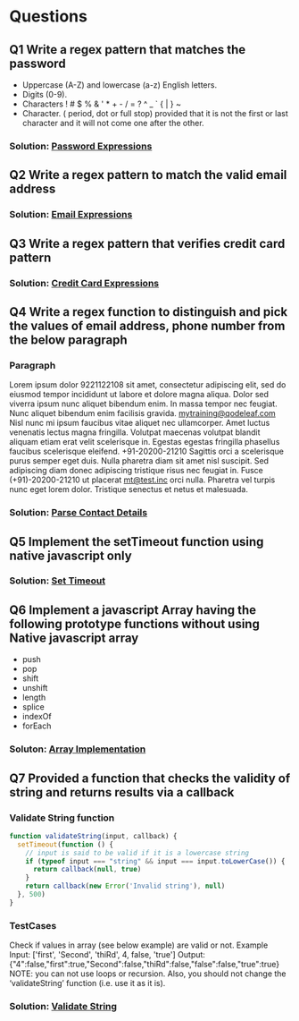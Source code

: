 # Questions

## Q1 Write a regex pattern that matches the password

- Uppercase (A-Z) and lowercase (a-z) English letters.
- Digits (0-9).
- Characters ! # $ % & ' * + - / = ? ^ _ ` { | } ~
- Character. ( period, dot or full stop) provided that it is not the first or last character and it will not come one after the other.

### Solution: [Password Expressions](/assignment3/regular_expression.js)

## Q2 Write a regex pattern to match the valid email address

### Solution: [Email Expressions](/assignment3/regular_expression.js)

## Q3 Write a regex pattern that verifies credit card pattern

### Solution: [Credit Card Expressions](/assignment3/regular_expression.js)

## Q4 Write a regex function to distinguish and pick the values of email address, phone number from the below paragraph

### Paragraph

Lorem ipsum dolor 9221122108 sit amet, consectetur adipiscing elit, sed do eiusmod tempor incididunt ut labore et dolore magna aliqua. Dolor sed viverra ipsum nunc aliquet bibendum enim. In massa tempor nec feugiat. Nunc aliquet bibendum enim facilisis gravida. mytraining@qodeleaf.com Nisl nunc mi ipsum faucibus vitae aliquet nec ullamcorper. Amet luctus venenatis lectus magna fringilla. Volutpat maecenas volutpat blandit aliquam etiam erat velit scelerisque in. Egestas egestas fringilla phasellus faucibus scelerisque eleifend. +91-20200-21210 Sagittis orci a scelerisque purus semper eget duis. Nulla pharetra diam sit amet nisl suscipit. Sed adipiscing diam donec adipiscing tristique risus nec feugiat in. Fusce (+91)-20200-21210 ut placerat mt@test.inc orci nulla. Pharetra vel turpis nunc eget lorem dolor. Tristique senectus et netus et malesuada.

### Solution: [Parse Contact Details](/assignment3/regular_expression.js)

## Q5 Implement the setTimeout function using native javascript only

### Solution: [Set Timeout](/assignment3/set_timeout.js)

## Q6 Implement a javascript Array having the following prototype functions without using Native javascript array

- push
- pop
- shift
- unshift
- length
- splice
- indexOf
- forEach

### Soluton: [Array Implementation](/assignment3/custom_array.js)

## Q7 Provided a function that checks the validity of string and returns results via a callback

### Validate String function

```javascript
function validateString(input, callback) {
  setTimeout(function () {
    // input is said to be valid if it is a lowercase string
    if (typeof input === "string" && input === input.toLowerCase()) {
      return callback(null, true)
    }
    return callback(new Error('Invalid string'), null)
  }, 500)
}
```

### TestCases

Check if values in array (see below example) are valid or not.
Example
Input: ['first', 'Second', 'thiRd', 4, false, 'true']
Output: {"4":false,"first":true,"Second":false,"thiRd":false,"false":false,"true":true}
NOTE: you can not use loops or recursion. Also, you should not change the ‘validateString’ function (i.e. use it as it is).

### Solution: [Validate String](/assignment3/string_validity.js)
